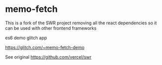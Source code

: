 # memo-fetch
This is a fork of the SWR project removing all the react
dependencies so it can be used with other frontend frameworks

es6 demo glitch app

https://glitch.com/~memo-fetch-demo

See original
https://github.com/vercel/swr
